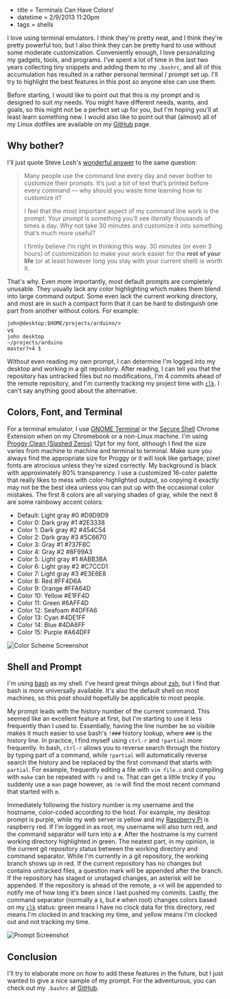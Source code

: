 * title = Terminals Can Have Colors!
* datetime = 2/9/2013 11:20pm
* tags = shells

I love using terminal emulators. I think they're pretty neat, and I think they're pretty powerful too, but I also think they can be pretty hard to use without some moderate customization. Conveniently enough, I love personalizing my gadgets, tools, and programs. I've spent a lot of time in the last two years collecting tiny snippets and adding them to my `.bashrc`, and all of this accumulation has resulted in a rather personal terminal / prompt set up. I'll try to highlight the best features in this post so anyone else can use them.

Before starting, I would like to point out that this is *my* prompt and is designed to suit *my* needs. You might have different needs, wants, and goals, so this might not be a perfect set up for you, but I'm hoping you'll at least learn something new. I would also like to point out that (almost) all of my Linux dotfiles are available on my [GitHub](http://github.com/scizzorz/dots/) page.

## Why bother?

I'll just quote Steve Losh's [wonderful answer](http://stevelosh.com/blog/2010/02/my-extravagant-zsh-prompt/#why-should-you-care) to the same question:

> Many people use the command line every day and never bother to customize their prompts. It’s just a bit of text that’s printed before every command — why should you waste time learning how to customize it?
>
> I feel that the *most* important aspect of my command line work is the prompt. Your prompt is something you’ll see *literally* thousands of times a day. Why not take 30 minutes and customize it into something that’s much more useful?
>
> I firmly believe I’m right in thinking this way. 30 minutes (or even 3 hours) of customization to make your work easier for the **rest of your life** (or at least however long you stay with your current shell) *is* worth it.

That's why. Even more importantly, most default prompts are completely unusable. They usually lack any color highlighting which makes them blend into large command output. Some even lack the current working directory, and most are in such a compact form that it can be hard to distinguish one part from another without colors. For example:

<code>john@desktop:$HOME/projects/arduino/&gt;</code>  
vs  
<code><span class="shellpurple">john desktop</span> <span class="shellgreen">~/projects/arduino</span> <span class="shellred">master?+4 $</span></code>

Without even reading my own prompt, I can determine I'm logged into my desktop and working in a git repository. After reading, I can tell you that the repository has untracked files but no modifications, I'm 4 commits ahead of the remote repository, and I'm currently tracking my project time with [`clk`](http://github.com/scizzorz/clk). I can't say anything good about the alternative.

## Colors, Font, and Terminal

For a terminal emulator, I use [GNOME Terminal](http://en.wikipedia.org/wiki/GNOME_Terminal) or the [Secure Shell](https://chrome.google.com/webstore/detail/secure-shell/pnhechapfaindjhompbnflcldabbghjo?hl=en) Chrome Extension when on my Chromebook or a non-Linux machine. I'm using [Proggy Clean (Slashed Zeros)](http://www.proggyfonts.com/index.php?menu=download) 12pt for my font, although I find the size varies from machine to machine and terminal to terminal. Make sure you always find the appropriate size for Proggy or it will look like garbage; pixel fonts are atrocious unless they're sized correctly. My background is black with approximately 80% transparency. I use a customized 16-color palette that really likes to mess with color-highlighted output, so copying it exactly may not be the best idea unless you can put up with the occasional color mistakes. The first 8 colors are all varying shades of gray, while the next 8 are some rainbowy accent colors:

* Default: <span class="shelldefault">Light gray #0</span> #D9D9D9
* Color 0: <span class="shell0">Dark gray #1</span> #2E3338
* Color 1: <span class="shell1">Dark gray #2</span> #454C54
* Color 2: <span class="shell2">Dark gray #3</span> #5C6670
* Color 3: <span class="shell3">Gray #1</span> #737F8C
* Color 4: <span class="shell4">Gray #2</span> #8F99A3
* Color 5: <span class="shell5">Light gray #1</span> #ABB3BA
* Color 6: <span class="shell6">Light gray #2</span> #C7CCD1
* Color 7: <span class="shell7">Light gray #3</span> #E3E6E8
* Color 8: <span class="shell8">Red</span> #FF4D6A
* Color 9: <span class="shell9">Orange</span> #FFA64D
* Color 10: <span class="shell10">Yellow</span> #E1FF4D
* Color 11: <span class="shell11">Green</span> #6AFF4D
* Color 12: <span class="shell12">Seafoam</span> #4DFFA6
* Color 13: <span class="shell13">Cyan</span> #4DE1FF
* Color 14: <span class="shell14">Blue</span> #4DA6FF
* Color 15: <span class="shell15">Purple</span> #A64DFF

![Color Scheme Screenshot](http://soofw.com/up/colors.png)

## Shell and Prompt

I'm using [bash](http://en.wikipedia.org/wiki/Bash_(Unix_shell)) as my shell. I've heard great things about [zsh](http://www.zsh.org/), but I find that bash is more universally available. It's also the default shell on most machines, so this post should hopefully be applicable to most people.

My prompt leads with the history number of the current command. This seemed like an excellent feature at first, but I'm starting to use it less frequently than I used to. Essentially, having the line number be so visible makes it much easier to use bash's `!###` history lookup, where `###` is the history line. In practice, I find myself using `ctrl-r` and `!partial` more frequently. In bash, `ctrl-r` allows you to reverse search through the history by typing part of a command, while `!partial` will automatically reverse search the history and be replaced by the first command that starts with `partial`. For example, frequently editing a file with `vim file.c` and compiling with `make` can be repeated with `!v` and `!m`. That can get a little tricky if you suddenly use a `man` page however, as `!m` will find the most recent command that started with `m`.

Immediately following the history number is my username and the hostname, color-coded according to the host. For example, my desktop prompt is purple, while my web server is yellow and my [Raspberry Pi](http://www.raspberrypi.org/) is raspberry red. If I'm logged in as root, my username will also turn red, and the command separator will turn into a `#`. After the hostname is my current working directory highlighted in green. The neatest part, in my opinion, is the current git repository status between the working directory and command separator. While I'm currently in a git repository, the working branch shows up in red. If the current repository has no changes but contains untracked files, a question mark will be appended after the branch. If the repository has staged or unstaged changes, an asterisk will be appended. If the repository is ahead of the remote, a `+X` will be appended to notify me of how long it's been since I last pushed my commits. Lastly, the command separator (normally a `$`, but `#` when root) changes colors based on my [`clk`](https://github.com/scizzorz/clk) status: green means I have no clock data for this directory, red means I'm clocked in and tracking my time, and yellow means I'm clocked out and not tracking my time.

![Prompt Screenshot](http://soofw.com/up/prompt-small.png)

## Conclusion

I'll try to elaborate more on *how* to add these features in the future, but I just wanted to give a nice sample of my prompt. For the adventurous, you can check out my `.bashrc` at [GitHub](http://github.com/scizzorz/dots).
